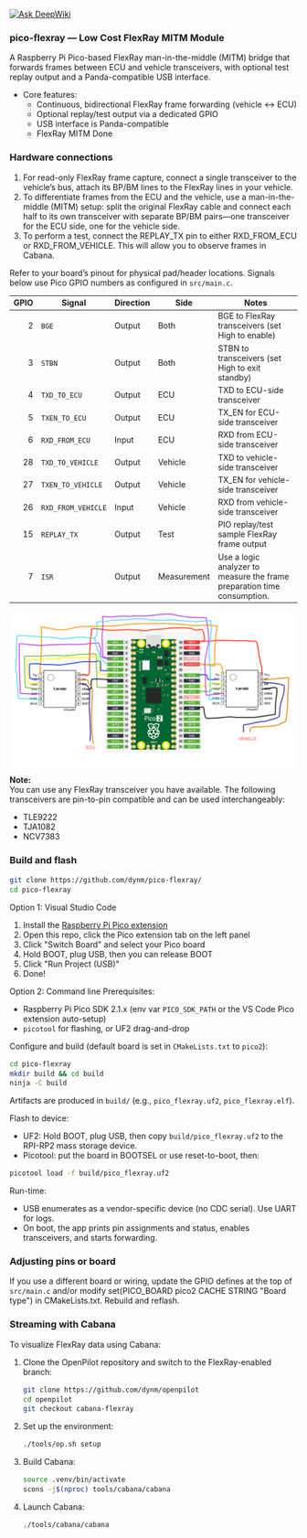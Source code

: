 [![Ask DeepWiki](https://deepwiki.com/badge.svg)](https://deepwiki.com/dynm/pico-flexray)

### pico-flexray — Low Cost FlexRay MITM Module

A Raspberry Pi Pico-based FlexRay man-in-the-middle (MITM) bridge that forwards frames between ECU and vehicle transceivers, with optional test replay output and a Panda-compatible USB interface.

- Core features:
  - Continuous, bidirectional FlexRay frame forwarding (vehicle ↔ ECU)
  - Optional replay/test output via a dedicated GPIO
  - USB interface is Panda-compatible
  - FlexRay MITM Done

### Hardware connections
1. For read-only FlexRay frame capture, connect a single transceiver to the vehicle’s bus, attach its BP/BM lines to the FlexRay lines in your vehicle.
2. To differentiate frames from the ECU and the vehicle, use a man-in-the-middle (MITM) setup: split the original FlexRay cable and connect each half to its own transceiver with separate BP/BM pairs—one transceiver for the ECU side, one for the vehicle side.
3. To perform a test, connect the REPLAY_TX pin to either RXD_FROM_ECU or RXD_FROM_VEHICLE. This will allow you to observe frames in Cabana.

Refer to your board’s pinout for physical pad/header locations. Signals below use Pico GPIO numbers as configured in `src/main.c`.

| GPIO | Signal | Direction | Side | Notes |
|---:|---|---|---|---|
| 2 | `BGE` | Output | Both | BGE to FlexRay transceivers (set High to enable)
| 3 | `STBN` | Output | Both | STBN to transceivers (set High to exit standby)
| 4 | `TXD_TO_ECU` | Output | ECU | TXD to ECU-side transceiver
| 5 | `TXEN_TO_ECU` | Output | ECU | TX_EN for ECU-side transceiver
| 6 | `RXD_FROM_ECU` | Input | ECU | RXD from ECU-side transceiver
| 28 | `TXD_TO_VEHICLE` | Output | Vehicle | TXD to vehicle-side transceiver
| 27 | `TXEN_TO_VEHICLE` | Output | Vehicle | TX_EN for vehicle-side transceiver
| 26 | `RXD_FROM_VEHICLE` | Input | Vehicle | RXD from vehicle-side transceiver
| 15 | `REPLAY_TX` | Output | Test | PIO replay/test sample FlexRay frame output
| 7 | `ISR` | Output | Measurement | Use a logic analyzer to measure the frame preparation time consumption.

![Wiring diagram](imgs/wiring.png)
**Note:**  
You can use any FlexRay transceiver you have available. The following transceivers are pin-to-pin compatible and can be used interchangeably:
- TLE9222
- TJA1082
- NCV7383


### Build and flash

```bash
git clone https://github.com/dynm/pico-flexray/
cd pico-flexray
```

Option 1: Visual Studio Code
1. Install the [Raspberry Pi Pico extension](https://marketplace.visualstudio.com/items?itemName=raspberry-pi.raspberry-pi-pico)
2. Open this repo, click the Pico extension tab on the left panel
3. Click "Switch Board" and select your Pico board
4. Hold BOOT, plug USB, then you can release BOOT
5. Click "Run Project (USB)"
6. Done!

Option 2: Command line
Prerequisites:
- Raspberry Pi Pico SDK 2.1.x (env var `PICO_SDK_PATH` or the VS Code Pico extension auto-setup)
- `picotool` for flashing, or UF2 drag-and-drop

Configure and build (default board is set in `CMakeLists.txt` to `pico2`):

```bash
cd pico-flexray
mkdir build && cd build
ninja -C build
```

Artifacts are produced in `build/` (e.g., `pico_flexray.uf2`, `pico_flexray.elf`).

Flash to device:
- UF2: Hold BOOT, plug USB, then copy `build/pico_flexray.uf2` to the RPI-RP2 mass storage device.
- Picotool: put the board in BOOTSEL or use reset-to-boot, then:

```bash
picotool load -f build/pico_flexray.uf2
```

Run-time:
- USB enumerates as a vendor-specific device (no CDC serial). Use UART for logs.
- On boot, the app prints pin assignments and status, enables transceivers, and starts forwarding.

### Adjusting pins or board

If you use a different board or wiring, update the GPIO defines at the top of `src/main.c` and/or modify set(PICO_BOARD pico2 CACHE STRING "Board type") in CMakeLists.txt. Rebuild and reflash.

### Streaming with Cabana

To visualize FlexRay data using Cabana:

1. Clone the OpenPilot repository and switch to the FlexRay-enabled branch:
   ```bash
   git clone https://github.com/dynm/openpilot
   cd openpilot
   git checkout cabana-flexray
   ```

2. Set up the environment:
   ```bash
   ./tools/op.sh setup
   ```

3. Build Cabana:
   ```bash
   source .venv/bin/activate
   scons -j$(nproc) tools/cabana/cabana
   ```

4. Launch Cabana:
   ```bash
   ./tools/cabana/cabana
   ```
